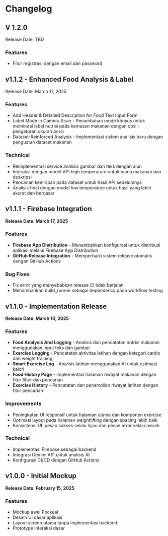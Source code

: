 # Changelog
## V 1.2.0
Release Date: TBD
### Features
- Fitur registrasi dengan email dan password
## v1.1.2 - Enhanced Food Analysis & Label
Release Date: March 17, 2025
### Features
- Add Header & Detailed Description for Food Text Input Form
- Label Mode in Camera Scan - Penambahan mode khusus untuk memindai label nutrisi pada kemasan makanan dengan opsi - pengaturan ukuran porsi
- Dataset-Reinforced Analysis - Implementasi sistem analisis baru dengan penguatan dataset makanan

### Technical
- Reimplementasi service analisis gambar dan teks dengan alur:
- Interaksi dengan model API high temperature untuk nama makanan dan deskripsi
- Pencarian kemiripan pada dataset untuk hasil API sebelumnya
- Analisis final dengan model low temperature untuk hasil yang lebih akurat dan berdasar

## v1.1.1 - Firebase Integration
**Release Date: March 17, 2025**

### Features
- **Firebase App Distribution** - Menambahkan konfigurasi untuk distribusi aplikasi melalui Firebase App Distribution
- **GitHub Release Integration** - Memperbaiki sistem release otomatis dengan GitHub Actions

### Bug Fixes
- Fix error yang menyebabkan release CI tidak berjalan
- Menambahkan build_runner sebagai dependency pada workflow testing

## v1.1.0 - Implementation Release
**Release Date: March 10, 2025**

### Features
- **Food Analysis And Logging** - Analisis dan pencatatan nutrisi makanan menggunakan input teks dan gambar
- **Exercise Logging** - Pencatatan aktivitas latihan dengan kategori cardio dan weight training
- **Smart Exercise Log** - Analisis latihan menggunakan AI untuk estimasi kalori
- **Food History Page** - Implementasi halaman riwayat makanan dengan fitur filter dan pencarian
- **Exercise History** - Pencatatan dan penampilan riwayat latihan dengan fitur pencarian

### Improvements
- Peningkatan UI responsif untuk halaman utama dan komponen exercise
- Optimasi layout pada halaman weightlifting dengan spacing lebih baik
- Konsistensi UI: pesan sukses selalu hijau dan pesan error selalu merah

### Technical
- Implementasi Firebase sebagai backend
- Integrasi Gemini API untuk analisis AI
- Konfigurasi CI/CD dengan GitHub Actions

## v1.0.0 - Initial Mockup
**Release Date: February 15, 2025**

### Features
- Mockup awal Pockeat
- Desain UI dasar aplikasi
- Layout screen utama tanpa implementasi backend
- Prototype interaksi dasar
